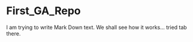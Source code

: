 # First_GA_Repo
I am trying to write Mark Down text.
  We shall see how it works...  tried tab there.
